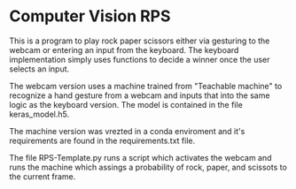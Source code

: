 # Computer Vision RPS

This is a program to play rock paper scissors either via gesturing to the webcam or entering an input from the keyboard. The keyboard implementation simply uses functions to decide a winner once the user selects an input.

The webcam version uses a machine trained from "Teachable machine" to recognize a hand gesture from a webcam and inputs that into the same logic as the keyboard version. The model is contained in the file keras_model.h5.

The machine version was vrezted in a conda enviroment and it's requirements are found in the requirements.txt file.

The file RPS-Template.py runs a script which activates the webcam and runs the machine which assings a probability of rock, paper, and scissots to the current frame.